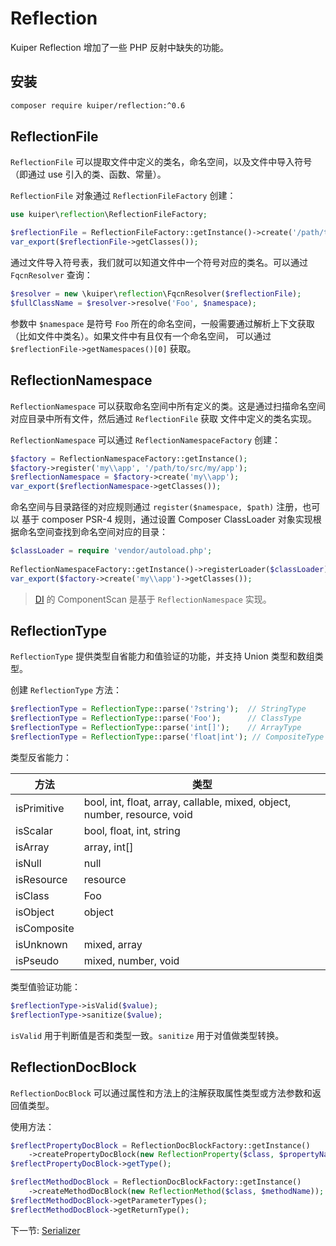 # Reflection

Kuiper Reflection 增加了一些 PHP 反射中缺失的功能。

## 安装

```bash
composer require kuiper/reflection:^0.6
```

## ReflectionFile

`ReflectionFile` 可以提取文件中定义的类名，命名空间，以及文件中导入符号（即通过 use 引入的类、函数、常量）。

`ReflectionFile` 对象通过 `ReflectionFileFactory` 创建：

```php
use kuiper\reflection\ReflectionFileFactory;

$reflectionFile = ReflectionFileFactory::getInstance()->create('/path/to/file.php');
var_export($reflectionFile->getClasses()); 
```

通过文件导入符号表，我们就可以知道文件中一个符号对应的类名。可以通过 `FqcnResolver` 查询：

```php
$resolver = new \kuiper\reflection\FqcnResolver($reflectionFile);
$fullClassName = $resolver->resolve('Foo', $namespace);
```

参数中 `$namespace` 是符号 `Foo` 所在的命名空间，一般需要通过解析上下文获取（比如文件中类名）。如果文件中有且仅有一个命名空间，
可以通过 `$reflectionFile->getNamespaces()[0]` 获取。

## ReflectionNamespace

`ReflectionNamespace` 可以获取命名空间中所有定义的类。这是通过扫描命名空间对应目录中所有文件，然后通过 `ReflectionFile` 获取
文件中定义的类名实现。

`ReflectionNamespace` 可以通过 `ReflectionNamespaceFactory` 创建：

```php
$factory = ReflectionNamespaceFactory::getInstance();
$factory->register('my\\app', '/path/to/src/my/app');
$reflectionNamespace = $factory->create('my\\app');
var_export($reflectionNamespace->getClasses());
```

命名空间与目录路径的对应规则通过 `register($namespace, $path)` 注册，也可以
基于 composer PSR-4 规则，通过设置 Composer ClassLoader 对象实现根据命名空间查找到命名空间对应的目录：

```php
$classLoader = require 'vendor/autoload.php';
 
ReflectionNamespaceFactory::getInstance()->registerLoader($classLoader);
var_export($factory->create('my\\app')->getClasses());
```

> [DI](di.md#ComponentScan) 的 ComponentScan 是基于 `ReflectionNamespace` 实现。

## ReflectionType

`ReflectionType` 提供类型自省能力和值验证的功能，并支持 Union 类型和数组类型。

创建 `ReflectionType` 方法：

```php
$reflectionType = ReflectionType::parse('?string');  // StringType
$reflectionType = ReflectionType::parse('Foo');      // ClassType
$reflectionType = ReflectionType::parse('int[]');    // ArrayType
$reflectionType = ReflectionType::parse('float|int'); // CompositeType
```

类型反省能力：

| 方法        | 类型                                                                     |
|-------------|--------------------------------------------------------------------------|
| isPrimitive | bool, int, float, array, callable, mixed, object, number, resource, void |
| isScalar    | bool, float, int, string                                                 |
| isArray     | array, int[]                                                             |
| isNull      | null                                                                     |
| isResource  | resource                                                                 |
| isClass     | Foo                                                                      |
| isObject    | object                                                                   |
| isComposite |                                                                          |
| isUnknown   | mixed, array                                                             |
| isPseudo    | mixed, number, void                                                      |

类型值验证功能：

```php
$reflectionType->isValid($value);
$reflectionType->sanitize($value);
```
`isValid` 用于判断值是否和类型一致。`sanitize` 用于对值做类型转换。

## ReflectionDocBlock

`ReflectionDocBlock` 可以通过属性和方法上的注解获取属性类型或方法参数和返回值类型。

使用方法：

```php
$reflectPropertyDocBlock = ReflectionDocBlockFactory::getInstance()
    ->createPropertyDocBlock(new ReflectionProperty($class, $propertyName));
$reflectPropertyDocBlock->getType();

$reflectMethodDocBlock = ReflectionDocBlockFactory::getInstance()
    ->createMethodDocBlock(new ReflectionMethod($class, $methodName));
$reflectMethodDocBlock->getParameterTypes();
$reflectMethodDocBlock->getReturnType();
```

下一节: [Serializer](serializer.md)
